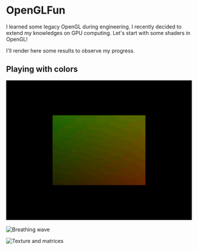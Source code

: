 # OpenGLFun

I learned some legacy OpenGL during engineering.
I recently decided to extend my knowledges on GPU computing. Let's start with some shaders in OpenGL!

I'll render here some results to observe my progress.

## Playing with colors

![Color change](/Assets/images/color_change.gif)

![Breathing wave](/Assets/images/breathing_wave.gif)

![Texture and matrices](/Assets/images/textures_matrices.gif)
